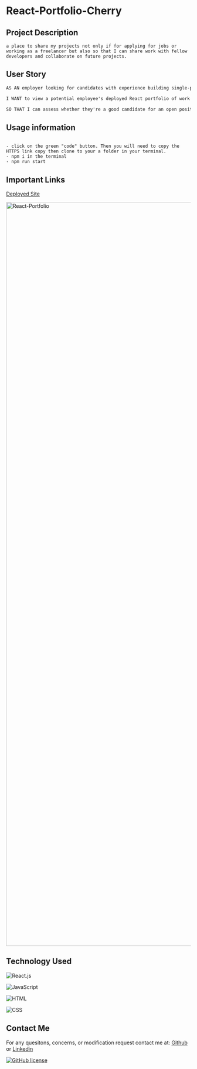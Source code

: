 # React-Portfolio-Cherry

## Project Description

```
a place to share my projects not only if for applying for jobs or working as a freelancer but also so that I can share work with fellow developers and collaborate on future projects.

```

## User Story

```md
AS AN employer looking for candidates with experience building single-page applications

I WANT to view a potential employee's deployed React portfolio of work samples

SO THAT I can assess whether they're a good candidate for an open position
```

## Usage information

```

- click on the green "code" button. Then you will need to copy the HTTPS link copy then clone to your a folder in your terminal.
- npm i in the terminal
- npm run start

```

## Important Links
[Deployed Site]()

<img width="2022" alt="React-Portfolio" src="https://user-images.githubusercontent.com/114961971/231041627-02ca6ea3-9b58-44e2-af43-e95a1aee02d5.png">


## Technology Used

![React.js](https://img.shields.io/badge/react.js-%23404d59.svg?style=for-the-badge&logo=react&logoColor=%2361DAFB)

![JavaScript](https://img.shields.io/badge/javascript-%23323330.svg?style=for-the-badge&logo=javascript&logoColor=%23F7DF1E)

![HTML](https://img.shields.io/badge/html-%2140f.svg?style=for-the-badge&logo=html&logoColor=red)

![CSS](https://img.shields.io/badge/css-%2144f.svg?style=for-the-badge&logo=css&logoColor=white)

## Contact Me

For any quesitons, concerns, or modification request contact me at: [Github](https://github.com/RussC22) or [Linkedin](https://www.linkedin.com/in/tavarus-cherry/)

[![GitHub license](https://img.shields.io/github/license/Naereen/StrapDown.js.svg)](https://github.com/Naereen/StrapDown.js/blob/master/LICENSE)
